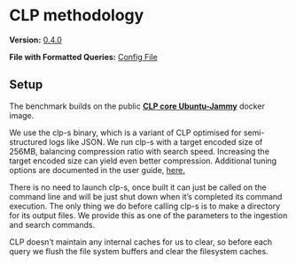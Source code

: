 # CLP methodology

**Version:** [0.4.0](https://github.com/y-scope/clp/releases/tag/v0.4.0)

**File with Formatted Queries:** [Config File](/assets/clp_s/config.yaml)

## Setup

The benchmark builds on the public [**CLP core Ubuntu-Jammy**](http://ghcr.io/y-scope/clp/clp-core-dependencies-x86-ubuntu-jammy) docker image.

We use the clp-s binary, which is a variant of CLP optimised for semi-structured logs like JSON. We run clp-s with a target encoded size of 256MB, balancing compression ratio with search speed. Increasing the target encoded size can yield even better compression. Additional tuning options are documented in the user guide, [here.](https://docs.yscope.com/clp/v0.4.0/user-guide/core-clp-s)

There is no need to launch clp-s, once built it can just be called on the command line and will be just shut down when it’s completed its command execution. The only thing we do before calling clp-s is to make a directory for its output files. We provide this as one of the parameters to the ingestion and search commands.

CLP doesn’t maintain any internal caches for us to clear, so before each query we flush the file system buffers and clear the filesystem caches. 